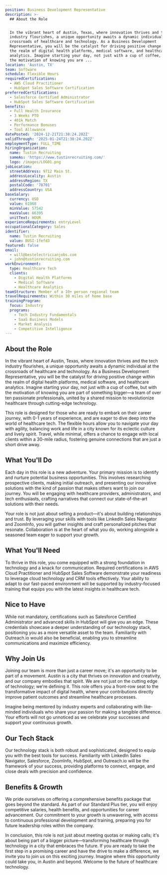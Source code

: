 ```yaml
---
position: Business Development Representative
description: >-
  ## About the Role


  In the vibrant heart of Austin, Texas, where innovation thrives and the tech
  industry flourishes, a unique opportunity awaits a dynamic individual at the
  crossroads of healthcare and technology. As a Business Development
  Representative, you will be the catalyst for driving positive change within
  the realm of digital health platforms, medical software, and healthcare
  analytics. Imagine starting your day, not just with a cup of coffee, but with
  the motivation of knowing you are ...
location: 'Austin, TX'
team: Software
schedule: Flexible Hours
requiredCertifications:
  - AWS Cloud Practitioner
  - HubSpot Sales Software Certification
preferredCertifications:
  - Salesforce Certified Administrator
  - HubSpot Sales Software Certification
benefits:
  - Full Health Insurance
  - 3 Weeks PTO
  - 401k Match
  - Performance Bonuses
  - Tool Allowance
datePosted: '2024-12-21T21:38:24.202Z'
validThrough: '2025-01-24T21:38:24.202Z'
employmentType: FULL_TIME
hiringOrganization:
  name: Tustin Recruiting
  sameAs: 'https://www.tustinrecruiting.com/'
  logo: /images/LOGO1.png
jobLocation:
  streetAddress: 9712 Main St.
  addressLocality: Austin
  addressRegion: TX
  postalCode: '78701'
  addressCountry: USA
baseSalary:
  currency: USD
  value: 61968
  minValue: 57542
  maxValue: 66395
  unitText: HOUR
experienceRequirements: entryLevel
occupationalCategory: Sales
identifier:
  name: Tustin Recruiting
  value: BUSI-1fefd3
featured: false
email:
  - will@bestelectricianjobs.com
  - john@tustinrecruiting.com
workEnvironment:
  type: Healthcare Tech
  clients:
    - Digital Health Platforms
    - Medical Software
    - Healthcare Analytics
teamStructure: Member of a 10+ person regional team
travelRequirements: Within 30 miles of home base
trainingProgram:
  focus: Industry
  programs:
    - Tech Industry Fundamentals
    - SaaS Business Models
    - Market Analysis
    - Competitive Intelligence
---
```




## About the Role

In the vibrant heart of Austin, Texas, where innovation thrives and the tech industry flourishes, a unique opportunity awaits a dynamic individual at the crossroads of healthcare and technology. As a Business Development Representative, you will be the catalyst for driving positive change within the realm of digital health platforms, medical software, and healthcare analytics. Imagine starting your day, not just with a cup of coffee, but with the motivation of knowing you are part of something bigger—a team of over ten passionate professionals, united by a shared mission to revolutionize healthcare through cutting-edge technology.

This role is designed for those who are ready to embark on their career journey, with 0-1 years of experience, and are eager to dive deep into the world of healthcare tech. The flexible hours allow you to navigate your day with agility, balancing work and life in a city known for its eclectic culture and lively spirit. Travel, while minimal, offers a chance to engage with local clients within a 30-mile radius, fostering genuine connections that are just a short drive away.

## What You'll Do

Each day in this role is a new adventure. Your primary mission is to identify and nurture potential business opportunities. This involves researching prospective clients, making initial outreach, and presenting our innovative solutions with the kind of passion that makes others want to join our journey. You will be engaging with healthcare providers, administrators, and tech enthusiasts, crafting narratives that connect our state-of-the-art solutions with their needs.

Your role is not just about selling a product—it's about building relationships and trust. By leveraging your skills with tools like LinkedIn Sales Navigator and ZoomInfo, you will gather insights and craft personalized pitches that resonate. Collaboration is at the heart of what you do, working alongside a seasoned team eager to support your growth.

## What You'll Need

To thrive in this role, you come equipped with a strong foundation in technology and a knack for communication. Required certifications in AWS Cloud Practitioner and HubSpot Sales Software demonstrate your readiness to leverage cloud technology and CRM tools effectively. Your ability to adapt to our fast-paced environment will be supported by industry-focused training that equips you with the latest insights in healthcare tech.

## Nice to Have

While not mandatory, certifications such as Salesforce Certified Administrator and advanced skills in HubSpot will give you an edge. These credentials showcase a deeper understanding of our technology stack, positioning you as a more versatile asset to the team. Familiarity with Outreach.io would also be beneficial, enabling you to streamline communications and maximize efficiency.

## Why Join Us

Joining our team is more than just a career move; it's an opportunity to be part of a movement. Austin is a city that thrives on innovation and creativity, and our company embodies that spirit. We are not just on the cutting edge of technology; we're defining it. This role offers you a front-row seat to the transformative impact of digital health, where your contributions directly improve patient outcomes and streamline healthcare processes.

Imagine being mentored by industry experts and collaborating with like-minded individuals who share your passion for making a tangible difference. Your efforts will not go unnoticed as we celebrate your successes and support your continuous growth.

## Our Tech Stack

Our technology stack is both robust and sophisticated, designed to equip you with the best tools for success. Familiarity with LinkedIn Sales Navigator, Salesforce, ZoomInfo, HubSpot, and Outreach.io will be the framework of your success, providing platforms to connect, engage, and close deals with precision and confidence. 

## Benefits & Growth

We pride ourselves on offering a comprehensive benefits package that goes beyond the standard. As part of our Standard Plus tier, you will enjoy competitive salaries, health benefits, and opportunities for career advancement. Our commitment to your growth is unwavering, with access to continuous professional development and training, preparing you for future leadership roles within the company.

In conclusion, this role is not just about meeting quotas or making calls; it's about being part of a bigger picture—transforming healthcare through technology in a city that embraces the future. If you are ready to take the first step in a promising career and have the drive to make a difference, we invite you to join us on this exciting journey. Imagine where this opportunity could take you, in Austin and beyond. Welcome to the future of healthcare technology.
